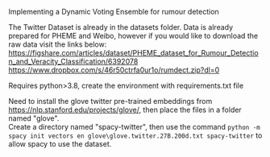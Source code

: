 Implementing a Dynamic Voting Ensemble for rumour detection

The Twitter Dataset is already in the datasets folder.
Data is already prepared for PHEME and Weibo, however if you would like to download the raw data visit the links below:  
https://figshare.com/articles/dataset/PHEME_dataset_for_Rumour_Detection_and_Veracity_Classification/6392078  
https://www.dropbox.com/s/46r50ctrfa0ur1o/rumdect.zip?dl=0  

Requires python>3.8, create the environment with requirements.txt file

Need to install the glove twitter pre-trained embeddings from https://nlp.stanford.edu/projects/glove/, then place the files in a folder named "glove".  
Create a directory named "spacy-twitter", then use the command `python -m spacy init vectors en glove\glove.twitter.27B.200d.txt spacy-twitter` to allow spacy to use the dataset.